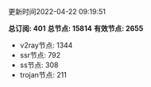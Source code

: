 更新时间2022-04-22 09:19:51

**总订阅: 401**
**总节点: 15814**
**有效节点: 2655**
- v2ray节点: 1344
- ssr节点: 792
- ss节点: 308
- trojan节点: 211
